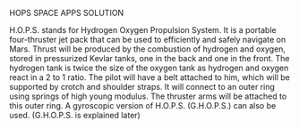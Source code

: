 HOPS SPACE APPS SOLUTION

H.O.P.S. stands for Hydrogen Oxygen Propulsion System. It is a portable
four-thruster jet pack​ that can be used to efficiently and safely
navigate on Mars. Thrust will be produced by the combustion of hydrogen and 
oxygen, stored in pressurized Kevlar tanks, one in the back and one in
the front. The hydrogen tank is twice the size of the oxygen tank as
hydrogen and oxygen react in a 2 to 1 ratio. The pilot will have a belt
attached to him, which will be supported by crotch and shoulder straps.
It will connect to an outer ring using springs of high young modulus.
The thruster arms will be attached to this outer ring. A gyroscopic
version of H.O.P.S. (G.H.O.P.S.) can also be used. (G.H.O.P.S. is
explained later)
